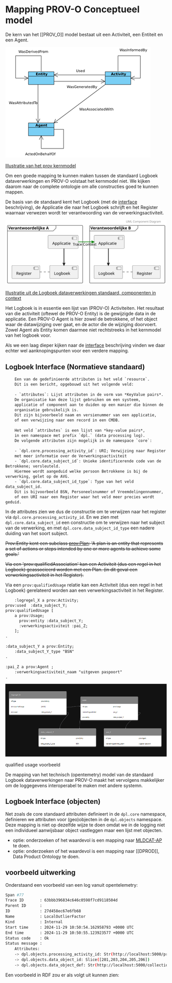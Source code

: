 # Mapping PROV-O Conceptueel model 


De kern van het [[PROV_O]] model bestaat uit een Activiteit, een Entiteit en een Agent.

![prov-dm](./respec/media/prov-dm.png)

[Illustratie van het prov kernmodel](https://www.w3.org/TR/prov-dm/#prov-core-structures)

Om een goede mapping te kunnen maken tussen de standaard Logboek dataverwerkingen  en PROV-O volstaat het kernmodel niet. We kijken daarom naar de complete ontologie om alle constructies goed te kunnen mappen.

De basis van de standaard kent het Logboek (met de [interface](https://logius-standaarden.github.io/logboek-dataverwerkingen/#interface) beschrijving), de Applicatie die naar het Logboek schrijft en het Register waarnaar verwezen wordt ter verantwoording van de verwerkingsactiviteit.

![ldv](./respec/media/architecture-grenzen.svg)

[Illustratie uit de Logboek dataverwerkingen standaard, componenten in context](https://logius-standaarden.github.io/logboek-dataverwerkingen/#fig-componenten-in-context)

Het Logboek is in essentie een lijst van (PROV-O) Activiteiten. Het resultaat van die activiteit (oftewel de PROV-O Entity) is de gewijzigde data in de applicatie. Een PROV-O Agent is hier zowel de betrokkene, of het object waar de datawijziging over gaat, en de actor die de wijziging doorvoert.
Zowel Agent als Entity komen daarmee niet rechtstreeks in het kernmodel van het logboek voor.

Als we een laag dieper kijken naar de [interface](https://logius-standaarden.github.io/logboek-dataverwerkingen/#interface) beschrijving vinden we daar echter wel aanknopingspunten voor een verdere mapping.

## Logboek Interface (Normatieve standaard)

```text
    Een van de gedefinieerde attributen is het veld `resource`. 
    Dit is een bericht, opgebouwd uit het volgende veld:

    - `attributes`: Lijst attributen in de vorm van *KeyValue pairs*. 
    De organisatie kan deze lijst gebruiken om een systeem, 
    applicatie of component aan te duiden op een manier die binnen de 
    organisatie gebruikelijk is. 
    Dit zijn bijvoorbeeld naam en versienummer van een applicatie, 
    of een verwijzing naar een record in een CMDB.

    Het veld `attributes` is een lijst van *key-value pairs*, 
    in een namespace met prefix `dpl.` (data processing log). 
    De volgende attributen zijn mogelijk in de namespace `core`:

    - `dpl.core.processing_activity_id`: URI; Verwijzing naar Register 
    met meer informatie over de Verwerkingsactiviteit
    - `dpl.core.data_subject_id`: Unieke identificerende code van de Betrokkene; versleuteld. 
    Hiermee wordt aangeduid welke persoon Betrokkene is bij de verwerking, gelet op de AVG.
    - `dpl.core.data_subject_id_type`: Type van het veld data_subject_id. 
    Dit is bijvoorbeeld BSN, Personeelsnummer of Vreemdelingennummer, 
    of een URI naar een Register waar het veld meer precies wordt geduid.
```

In de attributes zien we dus de constructie om te verwijzen naar het register via `dpl.core.processing_activity_id`. En we zien met `dpl.core.data_subject_id` een constructie om te verwijzen naar het subject van de verwerking, en met `dpl.core.data_subject_id_type` een nadere duiding van het soort subject.

~~Prov:Entity kent een subclass [prov:Plan](https://www.w3.org/TR/2013/REC-prov-o-20130430/#Plan): 'A plan is an entity that represents a set of actions or steps intended by one or more agents to achieve some goals.'~~

~~Via een 'prov:qualifiedAssociation' kan een Activiteit (dus een regel in het Logboek) geassocieerd worden met een Plan. (in dit geval een verwerkingsactiviteit in het Register).~~

Via een `prov:qualifiedUsage` relatie kan een Activiteit (dus een regel in het Logboek) gerelateerd worden aan een verwerkingsactiviteit in het Register.

```turtle
    :logregel_X a prov:Activity;
prov:used  :data_subject_Y;
prov:qualifiedUsage [
    a prov:Usage;
      prov:entity :data_subject_Y;
      :verwerkingsactiviteit :pai_Z;
    ];
.

:data_subject_Y a prov:Entity;
    :data_subject_Y_type "BSN" 
.

:pai_Z a prov:Agent ;
    :verwerkingsactiviteit_naam "uitgeven paspoort" 
.
```
![qualified usage voorbeeld](./respec/media/qualified_usage_voorbeeld.png)

qualified usage voorbeeld

De mapping van het technisch (opentemetry) model van de standaard Logboek dataverwerkingen naar PROV-O maakt het vervolgens makkelijker om de loggegevens interoperabel te maken met andere systemn.

## Logboek Interface (objecten)

Net zoals de core standaard attributen definieert in de `dpl.core` namespace, definieren we attributen voor (geo)objecten in de `dpl.objects` namespace. 
Deze mapping is niet op dezelfde wijze te doen omdat we in de logging niet een individueel aanwijsbaar object vastleggen maar een lijst met objecten.

- optie: onderzoeken of het waardevol is een mapping naar [MLDCAT-AP](https://semiceu.github.io/MLDCAT-AP/releases/2.0.0/) te doen.
- optie: onderzoeken of het waardevol is een mapping naar [[DPROD]], Data Product Ontology te doen.


## voorbeeld uitwerking

Onderstaand een voorbeeld van een log vanuit opentelemetry:

```bash
Span #77                                                                                                                                                                                        
Trace ID       : 63bbb396834c646c0598f7cd9118504d                                                                                                                                           
Parent ID      :                                                                                                                                                                            
ID             : 27d458ec67e6fb68                                                                                                                                                           
Name           : LocalOutlierFactor
Kind           : Internal
Start time     : 2024-11-29 10:50:54.162958793 +0000 UTC
End time       : 2024-11-29 10:50:55.123923577 +0000 UTC
Status code    : Ok                                                                                                                                                                      
Status message : 
    Attributes:                                                                                                                                                                                     
    -> dpl.objects.processing_activity_id: Str(http://localhost:5000/processes/localoutlier)
    -> dpl.objects.data_object_id: Slice([201,203,204,205,206])
    -> dpl.objects.data_object_def: Str(http://localhost:5000/collections/knmi_meetstations/queryables?f=json)                                                          
```

Een voorbeeld in RDF zou er als volgt uit kunnen zien:

